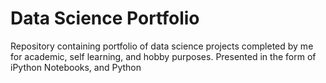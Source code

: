 # Data Science Portfolio
Repository containing portfolio of data science projects completed by me for academic, self learning, and hobby purposes. Presented in the form of iPython Notebooks, and Python
